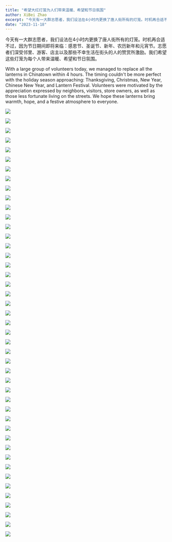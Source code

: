 ```yaml
---
title: "希望大红灯笼为人们带来温暖、希望和节日氛围"
author: XiBei Zhao
excerpt: "今天有一大群志愿者，我们设法在4小时内更换了唐人街所有的灯笼。时机再合适不过，因为节日期间即将来临：感恩节、圣诞节、新年、农历新年和元宵节。志愿者们深受邻里、游客、店主以及那些不幸生活在街头的人的赞赏所激励。我们希望这些灯笼为每个人带来温暖、希望和节日氛围。"
date: "2023-11-18"
---
```


今天有一大群志愿者，我们设法在4小时内更换了唐人街所有的灯笼。时机再合适不过，因为节日期间即将来临：感恩节、圣诞节、新年、农历新年和元宵节。志愿者们深受邻里、游客、店主以及那些不幸生活在街头的人的赞赏所激励。我们希望这些灯笼为每个人带来温暖、希望和节日氛围。

With a large group of volunteers today, we managed to replace all the lanterns in Chinatown within 4 hours. The timing couldn't be more perfect with the holiday season approaching: Thanksgiving, Christmas, New Year, Chinese New Year, and Lantern Festival. Volunteers were motivated by the appreciation expressed by neighbors, visitors, store owners, as well as those less fortunate living on the streets. We hope these lanterns bring warmth, hope, and a festive atmosphere to everyone.

![](https://res.cloudinary.com/dhngj18do/image/upload/f_auto,q_auto/v1/images/402871826_332854749379614_32751266830533789_n)

![](https://res.cloudinary.com/dhngj18do/image/upload/f_auto,q_auto/v1/images/402999857_332853099379779_2238546892569460293_n)

![](https://res.cloudinary.com/dhngj18do/image/upload/f_auto,q_auto/v1/images/402846373_332854416046314_4897268449363846591_n)

![](https://res.cloudinary.com/dhngj18do/image/upload/f_auto,q_auto/v1/images/402888505_332854509379638_6347254214537842628_n)

![](https://res.cloudinary.com/dhngj18do/image/upload/f_auto,q_auto/v1/images/402946591_332853622713060_8010218604195438378_n)

![](https://res.cloudinary.com/dhngj18do/image/upload/f_auto,q_auto/v1/images/402855787_332853356046420_5474659732078847671_n)

![](https://res.cloudinary.com/dhngj18do/image/upload/f_auto,q_auto/v1/images/404316409_332854026046353_4455596082737387249_n)

![](https://res.cloudinary.com/dhngj18do/image/upload/f_auto,q_auto/v1/images/402877713_332853046046451_7441497487200419100_n)

![](https://res.cloudinary.com/dhngj18do/image/upload/f_auto,q_auto/v1/images/402834913_332853159379773_2665410306099119085_n)

![](https://res.cloudinary.com/dhngj18do/image/upload/f_auto,q_auto/v1/images/402871261_332853332713089_3685800659484258751_n)

![](https://res.cloudinary.com/dhngj18do/image/upload/f_auto,q_auto/v1/images/402904775_332853189379770_2431894868731737621_n)

![](https://res.cloudinary.com/dhngj18do/image/upload/f_auto,q_auto/v1/images/404277938_332853199379769_6949586735662119343_n)

![](https://res.cloudinary.com/dhngj18do/image/upload/f_auto,q_auto/v1/images/404302596_332853282713094_1904527320843725172_n)

![](https://res.cloudinary.com/dhngj18do/image/upload/f_auto,q_auto/v1/images/404288137_332853389379750_8184557205176917877_n)

![](https://res.cloudinary.com/dhngj18do/image/upload/f_auto,q_auto/v1/images/402887647_332853469379742_7869876240807841002_n)

![](https://res.cloudinary.com/dhngj18do/image/upload/f_auto,q_auto/v1/images/402934861_332853442713078_4117398302548504144_n)

![](https://res.cloudinary.com/dhngj18do/image/upload/f_auto,q_auto/v1/images/402881230_332853496046406_6487685597056053143_n)

![](https://res.cloudinary.com/dhngj18do/image/upload/f_auto,q_auto/v1/images/402944258_332853572713065_1434430586556059981_n)

![](https://res.cloudinary.com/dhngj18do/image/upload/f_auto,q_auto/v1/images/402862848_332853632713059_745507950620934357_n)

![](https://res.cloudinary.com/dhngj18do/image/upload/f_auto,q_auto/v1/images/402901574_332853686046387_6524147480636180643_n)

![](https://res.cloudinary.com/dhngj18do/image/upload/f_auto,q_auto/v1/images/402904782_332853726046383_166271490480817535_n)

![](https://res.cloudinary.com/dhngj18do/image/upload/f_auto,q_auto/v1/images/402869038_332853756046380_2092897175093820989_n)

![](https://res.cloudinary.com/dhngj18do/image/upload/f_auto,q_auto/v1/images/402912414_332853782713044_3033032753004852993_n)

![](https://res.cloudinary.com/dhngj18do/image/upload/f_auto,q_auto/v1/images/402903435_332853866046369_4459180403966826470_n)

![](https://res.cloudinary.com/dhngj18do/image/upload/f_auto,q_auto/v1/images/404282557_332853889379700_6060805261837312861_n)

![](https://res.cloudinary.com/dhngj18do/image/upload/f_auto,q_auto/v1/images/402862562_332853912713031_2674906683656611776_n)

![](https://res.cloudinary.com/dhngj18do/image/upload/f_auto,q_auto/v1/images/402983210_332853986046357_4652217909945894121_n)

![](https://res.cloudinary.com/dhngj18do/image/upload/f_auto,q_auto/v1/images/402944317_332854016046354_1663578138997853454_n)

![](https://res.cloudinary.com/dhngj18do/image/upload/f_auto,q_auto/v1/images/402894978_332854072713015_6595477277632456337_n)

![](https://res.cloudinary.com/dhngj18do/image/upload/f_auto,q_auto/v1/images/402100658_332854156046340_8313979011522754382_n)

![](https://res.cloudinary.com/dhngj18do/image/upload/f_auto,q_auto/v1/images/402849715_332854132713009_7014876413872772009_n)

![](https://res.cloudinary.com/dhngj18do/image/upload/f_auto,q_auto/v1/images/402846860_332854179379671_8837099780959209772_n)

![](https://res.cloudinary.com/dhngj18do/image/upload/f_auto,q_auto/v1/images/402853050_332854229379666_6323141798355016993_n)

![](https://res.cloudinary.com/dhngj18do/image/upload/f_auto,q_auto/v1/images/404289840_332854279379661_2548058178094007193_n)

![](https://res.cloudinary.com/dhngj18do/image/upload/f_auto,q_auto/v1/images/402850697_332854262712996_8340632015717646311_n)

![](https://res.cloudinary.com/dhngj18do/image/upload/f_auto,q_auto/v1/images/402839980_332854322712990_8566906018118439246_n)

![](https://res.cloudinary.com/dhngj18do/image/upload/f_auto,q_auto/v1/images/402917116_332854376046318_7555019753208092127_n)

![](https://res.cloudinary.com/dhngj18do/image/upload/f_auto,q_auto/v1/images/404292898_332854406046315_4327524395597202170_n)

![](https://res.cloudinary.com/dhngj18do/image/upload/f_auto,q_auto/v1/images/402878582_332854469379642_7988814795540976346_n)

![](https://res.cloudinary.com/dhngj18do/image/upload/f_auto,q_auto/v1/images/402858918_332854542712968_8715759399213804903_n)

![](https://res.cloudinary.com/dhngj18do/image/upload/f_auto,q_auto/v1/images/404291127_332854592712963_696673910740165189_n)

![](https://res.cloudinary.com/dhngj18do/image/upload/f_auto,q_auto/v1/images/402913393_332853239379765_3825117631927334840_n)

![](https://res.cloudinary.com/dhngj18do/image/upload/f_auto,q_auto/v1/images/402865000_332854636046292_766077965769027689_n)

![](https://res.cloudinary.com/dhngj18do/image/upload/f_auto,q_auto/v1/images/402894552_332854669379622_1348987834557428703_n)

![](https://res.cloudinary.com/dhngj18do/image/upload/f_auto,q_auto/v1/images/402865951_332854716046284_22512901315302119_n)
